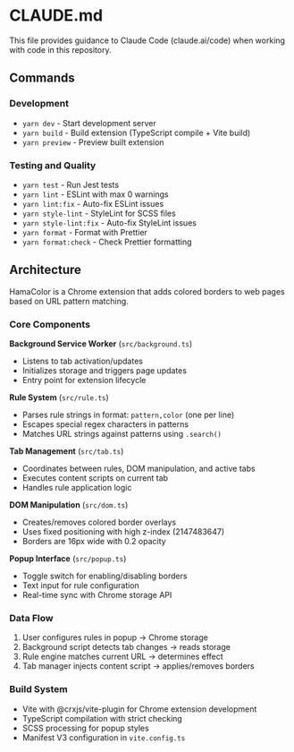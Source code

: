# CLAUDE.md

This file provides guidance to Claude Code (claude.ai/code) when working with code in this repository.

## Commands

### Development

- `yarn dev` - Start development server
- `yarn build` - Build extension (TypeScript compile + Vite build)
- `yarn preview` - Preview built extension

### Testing and Quality

- `yarn test` - Run Jest tests
- `yarn lint` - ESLint with max 0 warnings
- `yarn lint:fix` - Auto-fix ESLint issues
- `yarn style-lint` - StyleLint for SCSS files
- `yarn style-lint:fix` - Auto-fix StyleLint issues
- `yarn format` - Format with Prettier
- `yarn format:check` - Check Prettier formatting

## Architecture

HamaColor is a Chrome extension that adds colored borders to web pages based on URL pattern matching.

### Core Components

**Background Service Worker** (`src/background.ts`)

- Listens to tab activation/updates
- Initializes storage and triggers page updates
- Entry point for extension lifecycle

**Rule System** (`src/rule.ts`)

- Parses rule strings in format: `pattern,color` (one per line)
- Escapes special regex characters in patterns
- Matches URL strings against patterns using `.search()`

**Tab Management** (`src/tab.ts`)

- Coordinates between rules, DOM manipulation, and active tabs
- Executes content scripts on current tab
- Handles rule application logic

**DOM Manipulation** (`src/dom.ts`)

- Creates/removes colored border overlays
- Uses fixed positioning with high z-index (2147483647)
- Borders are 16px wide with 0.2 opacity

**Popup Interface** (`src/popup.ts`)

- Toggle switch for enabling/disabling borders
- Text input for rule configuration
- Real-time sync with Chrome storage API

### Data Flow

1. User configures rules in popup → Chrome storage
2. Background script detects tab changes → reads storage
3. Rule engine matches current URL → determines effect
4. Tab manager injects content script → applies/removes borders

### Build System

- Vite with @crxjs/vite-plugin for Chrome extension development
- TypeScript compilation with strict checking
- SCSS processing for popup styles
- Manifest V3 configuration in `vite.config.ts`
